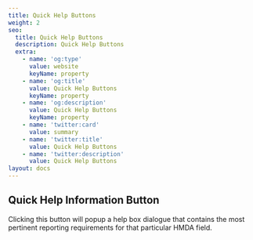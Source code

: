 ```yaml
---
title: Quick Help Buttons
weight: 2
seo:
  title: Quick Help Buttons
  description: Quick Help Buttons
  extra:
    - name: 'og:type'
      value: website
      keyName: property
    - name: 'og:title'
      value: Quick Help Buttons
      keyName: property
    - name: 'og:description'
      value: Quick Help Buttons
      keyName: property
    - name: 'twitter:card'
      value: summary
    - name: 'twitter:title'
      value: Quick Help Buttons
    - name: 'twitter:description'
      value: Quick Help Buttons
layout: docs
---
```

## Quick Help Information Button

Clicking this button will popup a help box dialogue that contains the most pertinent reporting requirements for that particular HMDA field. 